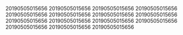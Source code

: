 20190505015656
20190505015656
20190505015656
20190505015656
20190505015656
20190505015656
20190505015656
20190505015656
20190505015656
20190505015656
20190505015656
20190505015656
20190505015656
20190505015656
20190505015656
